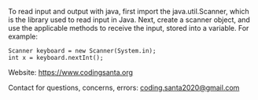 To read input and output with java, first import the java.util.Scanner, which is the library used to read input in Java. Next, create a scanner object, and use the applicable methods to receive the input, stored into a variable. For example:
 
    Scanner keyboard = new Scanner(System.in);
    int x = keyboard.nextInt();

Website: https://www.codingsanta.org

Contact for questions, concerns, errors: coding.santa2020@gmail.com
